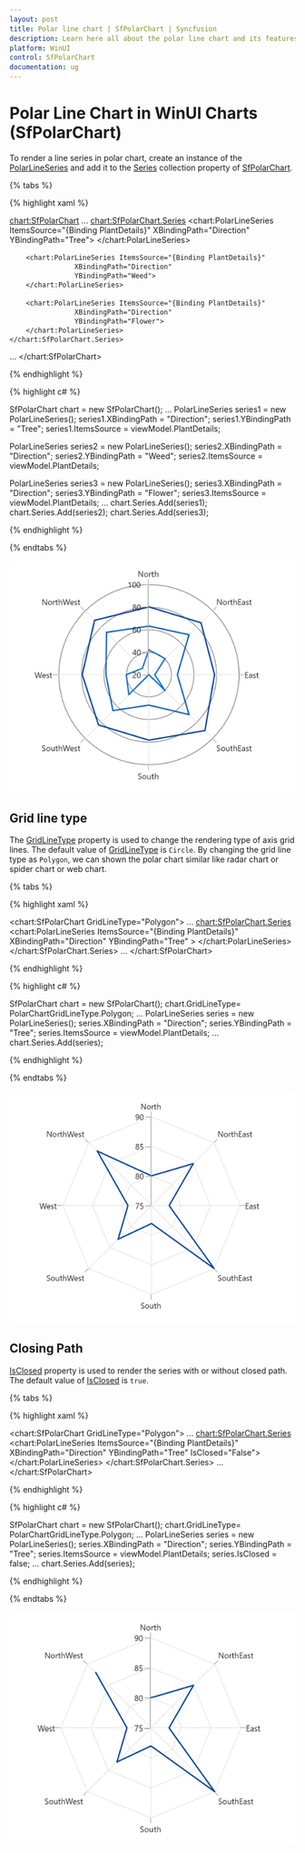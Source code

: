 ```yaml
---
layout: post
title: Polar line chart | SfPolarChart | Syncfusion
description: Learn here all about the polar line chart and its features in Syncfusion WinUI Chart (SfPolarChart) control.
platform: WinUI
control: SfPolarChart
documentation: ug
---
```


# Polar Line Chart in WinUI Charts (SfPolarChart)

To render a line series in polar chart, create an instance of the [PolarLineSeries](https://help.syncfusion.com/cr/winui/Syncfusion.UI.Xaml.Charts.PolarLineSeries.html) and add it to the [Series](https://help.syncfusion.com/cr/winui/Syncfusion.UI.Xaml.Charts.SfPolarChart.html#Syncfusion_UI_Xaml_Charts_SfPolarChart_Series) collection property of [SfPolarChart](https://help.syncfusion.com/cr/winui/Syncfusion.UI.Xaml.Charts.SfPolarChart.html).

{% tabs %}

{% highlight xaml %}

<chart:SfPolarChart>
...
    <chart:SfPolarChart.Series>
        <chart:PolarLineSeries ItemsSource="{Binding PlantDetails}" 
                    XBindingPath="Direction"
                    YBindingPath="Tree">
        </chart:PolarLineSeries>

        <chart:PolarLineSeries ItemsSource="{Binding PlantDetails}" 
                    XBindingPath="Direction"
                    YBindingPath="Weed">
        </chart:PolarLineSeries>

        <chart:PolarLineSeries ItemsSource="{Binding PlantDetails}" 
                    XBindingPath="Direction"
                    YBindingPath="Flower">
        </chart:PolarLineSeries>
    </chart:SfPolarChart.Series>
...
</chart:SfPolarChart>

{% endhighlight %}

{% highlight c# %}

SfPolarChart chart = new SfPolarChart();
...
PolarLineSeries series1 = new PolarLineSeries();
series1.XBindingPath = "Direction";
series1.YBindingPath = "Tree";
series1.ItemsSource = viewModel.PlantDetails;

PolarLineSeries series2 = new PolarLineSeries();
series2.XBindingPath = "Direction";
series2.YBindingPath = "Weed";
series2.ItemsSource = viewModel.PlantDetails;

PolarLineSeries series3 = new PolarLineSeries();
series3.XBindingPath = "Direction";
series3.YBindingPath = "Flower";
series3.ItemsSource = viewModel.PlantDetails;
...
chart.Series.Add(series1);
chart.Series.Add(series2);
chart.Series.Add(series3);

{% endhighlight %}

{% endtabs %}

![PolarLineSeries in WinUI chart](PolarLine_Images/WinUI_Chart_PolarLineSeries.png)

## Grid line type

The [GridLineType](https://help.syncfusion.com/cr/winui/Syncfusion.UI.Xaml.Charts.SfPolarChart.html#Syncfusion_UI_Xaml_Charts_SfPolarChart_GridLineType) property is used to change the rendering type of axis grid lines. The default value of [GridLineType](https://help.syncfusion.com/cr/winui/Syncfusion.UI.Xaml.Charts.SfPolarChart.html#Syncfusion_UI_Xaml_Charts_SfPolarChart_GridLineType) is `Circle`. By changing the grid line type as `Polygon`, we can shown the polar chart similar like radar chart or spider chart or web chart. 

{% tabs %}

{% highlight xaml %}

<chart:SfPolarChart GridLineType="Polygon">
...
    <chart:SfPolarChart.Series>
        <chart:PolarLineSeries ItemsSource="{Binding PlantDetails}" 
                    XBindingPath="Direction"
                    YBindingPath="Tree" >
        </chart:PolarLineSeries>
    </chart:SfPolarChart.Series>
...
</chart:SfPolarChart>

{% endhighlight %}

{% highlight c# %}

SfPolarChart chart = new SfPolarChart();
chart.GridLineType= PolarChartGridLineType.Polygon;
...
PolarLineSeries series = new PolarLineSeries();
series.XBindingPath = "Direction";
series.YBindingPath = "Tree";
series.ItemsSource = viewModel.PlantDetails;
...
chart.Series.Add(series);

{% endhighlight %}

{% endtabs %}

![Spider/Web chart](PolarLine_Images/WinUI_Chart_GridlineType_polygon.png)

## Closing Path

[IsClosed](https://help.syncfusion.com/cr/winui/Syncfusion.UI.Xaml.Charts.PolarRadarSeriesBase.html#Syncfusion_UI_Xaml_Charts_PolarRadarSeriesBase_IsClosed) property is used to render the series with or without closed path. The default value of [IsClosed](https://help.syncfusion.com/cr/winui/Syncfusion.UI.Xaml.Charts.PolarRadarSeriesBase.html#Syncfusion_UI_Xaml_Charts_PolarRadarSeriesBase_IsClosed) is `true`. 

{% tabs %}

{% highlight xaml %}

<chart:SfPolarChart GridLineType="Polygon">
...
    <chart:SfPolarChart.Series>
        <chart:PolarLineSeries ItemsSource="{Binding PlantDetails}" 
                    XBindingPath="Direction"
                    YBindingPath="Tree" 
                    IsClosed="False">
        </chart:PolarLineSeries>
    </chart:SfPolarChart.Series>
...
</chart:SfPolarChart>

{% endhighlight %}

{% highlight c# %}

SfPolarChart chart = new SfPolarChart();
chart.GridLineType= PolarChartGridLineType.Polygon;
...
PolarLineSeries series = new PolarLineSeries();
series.XBindingPath = "Direction";
series.YBindingPath = "Tree";
series.ItemsSource = viewModel.PlantDetails;
series.IsClosed = false;
...
chart.Series.Add(series);

{% endhighlight %}

{% endtabs %}

![Closing path in WinUI chart](PolarLine_Images/WinUI_Chart_IsClosed.png)
